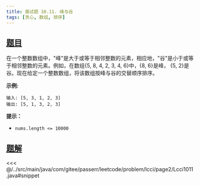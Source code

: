 ```yaml
---
title: 面试题 10.11. 峰与谷
tags: [贪心, 数组, 排序]
---
```



## [题目](https://leetcode.cn/problems/peaks-and-valleys-lcci/)
在一个整数数组中，"峰"是大于或等于相邻整数的元素，相应地，"谷"是小于或等于相邻整数的元素。例如，在数组{5, 8, 4, 2, 3, 4, 6}中，{8, 6}是峰， {5, 2}是谷。现在给定一个整数数组，将该数组按峰与谷的交替顺序排序。

**示例:**

```
输入: [5, 3, 1, 2, 3]
输出: [5, 1, 3, 2, 3]
```

**提示：**

* `nums.length <= 10000`


## [题解](https://github.com/PasseRR/JavaLeetCode/blob/master/src/main/java/com/gitee/passerr/leetcode/problem/lcci/page2/Lcci1011.java)

<<< @/../src/main/java/com/gitee/passerr/leetcode/problem/lcci/page2/Lcci1011.java#snippet
